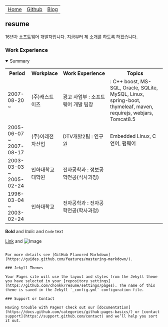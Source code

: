 <table align="left" style="text-align:center;width:100%;">
		<tr>
			<td ><a href="https://chonkk.github.io/resume/">Home</a></td>
			<td ><a href="https://github.com/chonkk" target="_blank">Github</a></td>
			<td ><a href="https://chonkk.blog.me" target="_blank">Blog</a></td>
		</tr>
</table><br/><br/>

## resume

16년차 소프트웨어 개발자입니다.
지금부터 제 소개를 하도록 하겠습니다.

### Work Experience

<details open>
	<summary>Summary</summary>
    <p>
	<table style="width:100%;">
    <tr><th style="width:15%;">Period</th><th style="width:20%;">Workplace</th><th style="width:30%;">Work Experience</th><th >Topics</th></tr>
		<tr>
      <td>2007-08-20<br/>~</td>
      <td>(주)캐스트이즈</td>
      <td>광고 사업부 : 소프트웨어 개발 팀장</td>
      <td>: C++ boost, MS-SQL, Oracle, SQLite, MySQL, Linux, spring-boot, thymeleaf, maven, requirejs, webjars, Tomcat8.5</td>
    </tr>
    <tr>
      <td>2005-06-07<br/>~<br/>2007-08-17</td>
      <td>(주)이레전자산업</td>
      <td>DTV개발2팀 : 연구원</td>
      <td>Embedded Linux, C 언어, 펌웨어</td>
    </tr>
    <tr>
      <td>2003-03-03<br/>~<br/>2005-02-24</td>
      <td>인하대학교대학원</td>
      <td>전자공학과 : 정보공학전공(석사과정)</td>
      <td></td>
    </tr>
    <tr>
      <td>1996-03-04<br/>~<br/>2003-02-24</td>
      <td>인하대학교</td>
      <td>전자공학과 : 전자공학전공(학사과정)</td>
      <td></td>
    </tr>
	</table>
    </p>
</details>


**Bold** and _Italic_ and `Code` text

[Link](url) and ![Image](src)
```

For more details see [GitHub Flavored Markdown](https://guides.github.com/features/mastering-markdown/).

### Jekyll Themes

Your Pages site will use the layout and styles from the Jekyll theme you have selected in your [repository settings](https://github.com/chonkk/resume/settings/pages). The name of this theme is saved in the Jekyll `_config.yml` configuration file.

### Support or Contact

Having trouble with Pages? Check out our [documentation](https://docs.github.com/categories/github-pages-basics/) or [contact support](https://support.github.com/contact) and we’ll help you sort it out.
